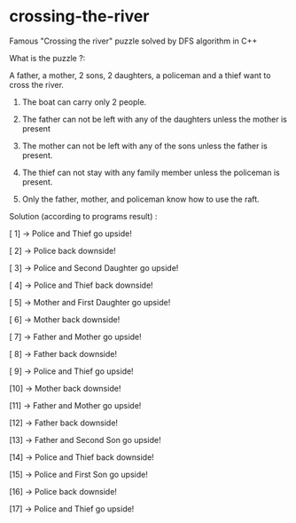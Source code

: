 # crossing-the-river
Famous "Crossing the river" puzzle solved by DFS algorithm in C++

What is the puzzle ?:

A father, a mother, 2 sons, 2 daughters, a policeman and a thief want to cross the river.

1. The boat can carry only 2 people.

2. The father can not be left with any of the daughters unless the mother is present

3. The mother can not be left with any of the sons unless the father is present.

4. The thief can not stay with any family member unless the policeman is present.

5. Only the father, mother, and policeman know how to use the raft.

Solution (according to programs result) :

[ 1] -> Police and Thief go upside!

[ 2] -> Police back downside!

[ 3] -> Police and Second Daughter go upside!

[ 4] -> Police and Thief back downside!

[ 5] -> Mother and First Daughter go upside!

[ 6] -> Mother back downside!

[ 7] -> Father and Mother go upside!

[ 8] -> Father back downside!

[ 9] -> Police and Thief go upside!

[10] -> Mother back downside!

[11] -> Father and Mother go upside!

[12] -> Father back downside!

[13] -> Father and Second Son go upside!

[14] -> Police and Thief back downside!

[15] -> Police and First Son go upside!

[16] -> Police back downside!

[17] -> Police and Thief go upside!
